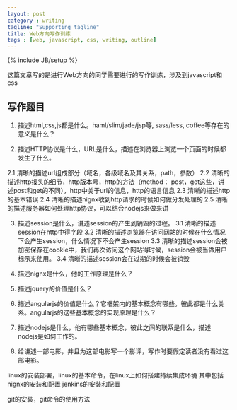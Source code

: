 ```yaml
---
layout: post
category : writing
tagline: "Supporting tagline"
title: Web方向写作训练
tags : [web, javascript, css, writing, outline]
---
```

{% include JB/setup %}

这篇文章写的是进行Web方向的同学需要进行的写作训练，涉及到javascript和css


## 写作题目

1. 描述html,css,js都是什么。haml/slim/jade/jsp等, sass/less, coffee等存在的意义是什么？

2. 描述HTTP协议是什么，URL是什么，描述在浏览器上浏览一个页面的时候都发生了什么。

 2.1 清晰的描述url组成部分（域名，各级域名及其关系，path，参数）
 2.2 清晰的描述http报头的细节，http版本号，http的方法（method： post，get这些，讲述post和get的不同），http中关于url的信息，http的语言信息
 2.3 清晰的描述http的基本错误
 2.4 清晰的描述nignx收到http请求的时候如何做分发处理的
 2.5 清晰的描述服务器如何处理http协议，可以结合nodejs来做来讲

3. 描述session是什么，讲述session的产生到销毁的过程。
 3.1 清晰的描述session在http中得字段
 3.2 清晰的描述浏览器在访问网站的时候在什么情况下会产生session，什么情况下不会产生session
 3.3 清晰的描述session会被加密保存在cookie中，我们再次访问这个网站得时候，session会被当做用户标示来使用。
 3.4 清晰的描述session会在过期的时候会被销毁

2. 描述nignx是什么，他的工作原理是什么？
2. 描述jquery的价值是什么？
4. 描述angularjs的价值是什么？它框架内的基本概念有哪些。彼此都是什么关系。angularjs的这些基本概念的实现原理是什么？
4. 描述nodejs是什么，他有哪些基本概念，彼此之间的联系是什么，描述nodejs是如何工作的。


1. 给讲述一部电影，并且为这部电影写一个影评，写作时要假定读者没有看过这部电影。


linux的安装部署，linux的基本命令，在linux上如何搭建持续集成环境
其中包括
    nignx的安装和配置
    jenkins的安装和配置

git的安装，git命令的使用方法




